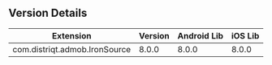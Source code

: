 ## Version Details

| Extension | Version | Android Lib | iOS Lib |
| --- | --- | --- | --- |
| com.distriqt.admob.IronSource | 8.0.0 | 8.0.0 | 8.0.0 |
